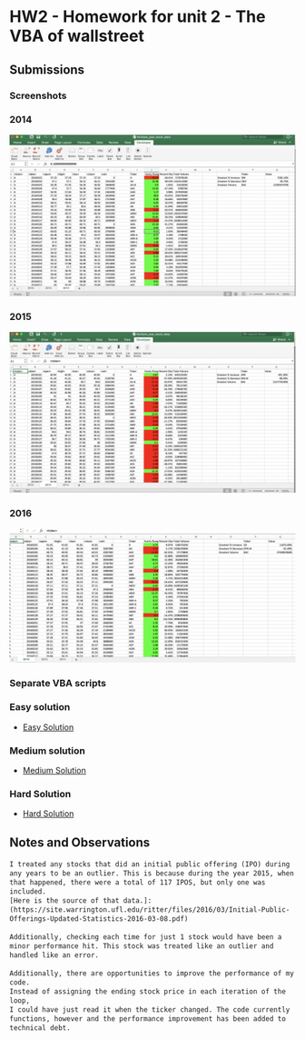 # HW2 - Homework for unit 2 - The VBA of wallstreet

## Submissions

### Screenshots

### 2014
![2014](./HW2_RPS_2014_Screenshot.png)

### 2015
![2015](./HW2_RPS_2015_Screenshot.png)

### 2016
![2016](./HW2_RPS_2016_Screenshot.png)

### Separate VBA scripts

### Easy solution
* [Easy Solution](./RPS_HW2_Easy_Solition.vbs)

### Medium solution
* [Medium Solution](./RPS_HW2_Medium_Solition.vbs)

### Hard Solution
* [Hard Solution](./RPS_HW2_Hard_Solition.vbs)

## Notes and Observations

    I treated any stocks that did an initial public offering (IPO) during 
    any years to be an outlier. This is because during the year 2015, when 
    that happened, there were a total of 117 IPOS, but only one was included. 
    [Here is the source of that data.]:(https://site.warrington.ufl.edu/ritter/files/2016/03/Initial-Public-Offerings-Updated-Statistics-2016-03-08.pdf)

    Additionally, checking each time for just 1 stock would have been a 
    minor performance hit. This stock was treated like an outlier and 
    handled like an error.

    Additionally, there are opportunities to improve the performance of my code. 
    Instead of assigning the ending stock price in each iteration of the loop, 
    I could have just read it when the ticker changed. The code currently 
    functions, however and the performance improvement has been added to technical debt.

